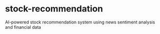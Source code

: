 # stock-recommendation
AI-powered stock recommendation system using news sentiment analysis and financial data
